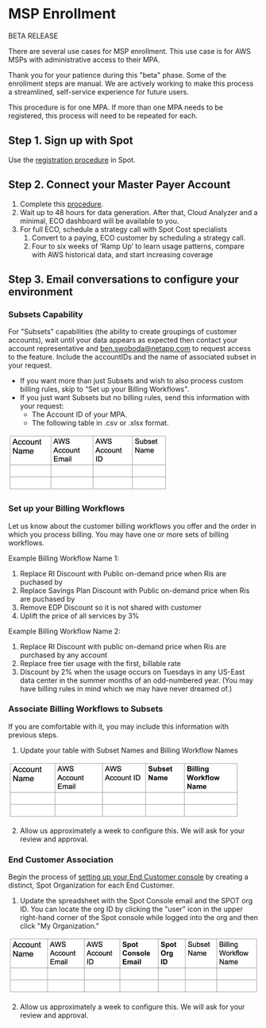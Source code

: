 # MSP Enrollment

BETA RELEASE

There are several use cases for MSP enrollment. This use case is for AWS MSPs with administrative access to their MPA.  

Thank you for your patience during this "beta" phase. Some of the enrollment steps are manual. We are actively working to make this process a streamlined, self-service experience for future users.  

This procedure is for one MPA. If more than one MPA needs to be registered, this process will need to be repeated for each.

## Step 1. Sign up with Spot

Use the [registration procedure](https://console.spotinst.com/spt/auth/signUp) in Spot.

## Step 2. Connect your Master Payer Account
1. Complete this [procedure](https://docs.spot.io/cloud-analyzer/getting-started/connect-your-aws-master-payer-account-existing-customer).
2. Wait up to 48 hours for data generation. After that, Cloud Analyzer and a minimal, ECO dashboard will be available to you.
3. For full ECO, schedule a strategy call with Spot Cost specialists
   1. Convert to a paying, ECO customer by scheduling a strategy call.
   2. Four to six weeks of ‘Ramp Up’ to learn usage patterns, compare with AWS historical data, and start increasing coverage

## Step 3. Email conversations to configure your environment

### Subsets Capability

For "Subsets" capabilities (the ability to create groupings of customer accounts), wait until your data appears as expected then contact your account representative and ben.swoboda@netapp.com to request access to the feature. Include the accountIDs and the name of associated subset in your request.
   * If you want more than just Subsets and wish to also process custom billing rules, skip to “Set up your Billing Workflows".
   * If you just want Subsets but no billing rules, send this information with your request:
     * The Account ID of your MPA.
     * The following table in .csv or .xlsx format. 

<img src="/design-documents/_media/msp-enrollment-01.png" width="321" height="114" />

### Set up your Billing Workflows

Let us know about the customer billing workflows you offer and the order in which you process billing. You may have one or more sets of billing workflows.  

Example Billing Workflow Name 1:

1. Replace RI Discount with Public on-demand price when Ris are puchased by <accountID>
2. Replace Savings Plan Discount  with Public on-demand price when Ris are puchased by <accountID>
3. Remove EDP Discount so it is not shared with customer
4. Uplift the price of all services by 3%

Example Billing Workflow Name 2:

1. Replace RI Discount with public on-demand price when Ris are purchased by any account
2. Replace free tier usage with the first, billable rate
3. Discount <serviceName> by 2% when the usage occurs on Tuesdays in any US-East data center in the summer months of an odd-numbered year.  (You may have billing rules in mind which we may have never dreamed of.)  

### Associate Billing Workflows to Subsets

If you are comfortable with it, you may include this information with previous steps.  

1. Update your table with Subset Names and Billing Workflow Names

<img src="/design-documents/_media/msp-enrollment-02.png" width="464" height="114" />
 

2. Allow us approximately a week to configure this. We will ask for your review and approval.

### End Customer Association

Begin the process of [setting up your End Customer console](https://console.spotinst.com/spt/auth/signUp) by creating a distinct, Spot Organization for each End Customer.
1. Update the spreadsheet with the Spot Console email and the SPOT org ID. You can locate the org ID by clicking the "user" icon in the upper right-hand corner of the Spot console while logged into the org and then click "My Organization."

<img src="/design-documents/_media/msp-enrollment-03.png" width="517" height="115" />

2. Allow us approximately a week to configure this. We will ask for your review and approval.
